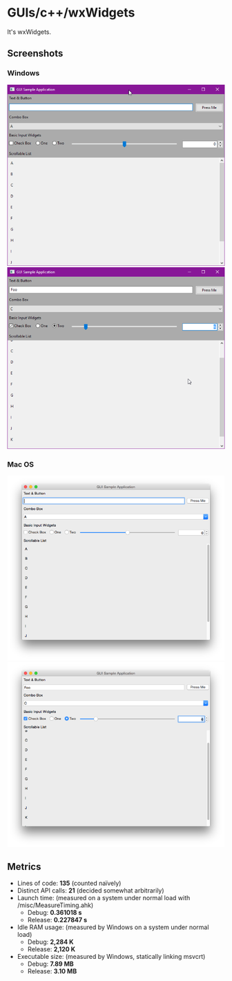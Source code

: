 # GUIs/c++/wxWidgets

It's wxWidgets.

## Screenshots

### Windows
![empty](screenshots/windows-empty.png)
![full](screenshots/windows-full.png)

### Mac OS
![empty](screenshots/macos-empty.png)
![full](screenshots/macos-full.png)

## Metrics

- Lines of code: **135** (counted naïvely)
- Distinct API calls: **21** (decided somewhat arbitrarily)
- Launch time: (measured on a system under normal load with /misc/MeasureTiming.ahk)
  - Debug: **0.361018 s**
  - Release: **0.227847 s**
- Idle RAM usage: (measured by Windows on a system under normal load)
  - Debug: **2,284 K**
  - Release: **2,120 K**
- Executable size: (measured by Windows, statically linking msvcrt)
  - Debug: **7.89 MB**
  - Release: **3.10 MB**
